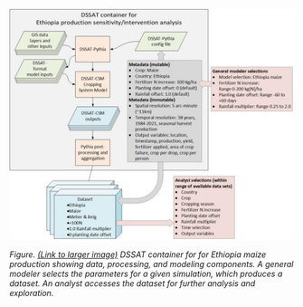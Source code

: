 ![image](https://raw.githubusercontent.com/DSSAT/dssat-pythia-wm/master/docs/images/Pythia_container_v4.jpg)

*Figure. [(Link to larger image)](DSSAT_container_figure.md) DSSAT container for for Ethiopia maize production showing data, processing, and modeling components. A general modeler selects the parameters for a given simulation, which produces a dataset. An analyst accesses the dataset for further analysis and exploration.*
